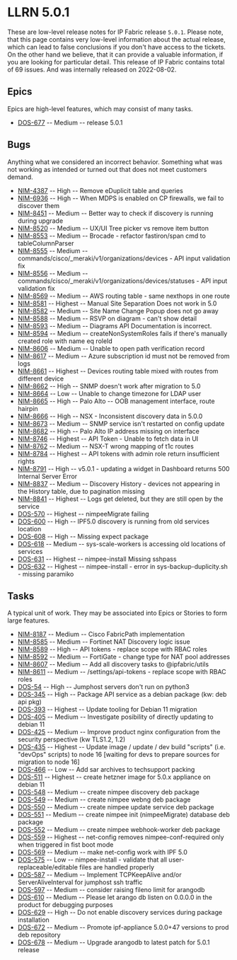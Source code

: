 # LLRN 5.0.1

These are low-level release notes for IP Fabric release `5.0.1`. Please note, that this page contains very low-level information about the actual release, which can lead to false conclusions if you don't have access to the tickets. On the other hand we believe, that it can provide a valuable information, if you are looking for particular detail. This release of IP Fabric contains total of 69 issues. And was internally released on 2022-08-02.

## Epics

Epics are high-level features, which may consist of many tasks.

- [DOS-677](https://ipfabric.atlassian.net/browse/DOS-677) -- Medium -- release 5.0.1

## Bugs

Anything what we considered an incorrect behavior. Something what was not working as intended or turned out that does not meet customers demand.

- [NIM-4387](https://ipfabric.atlassian.net/browse/NIM-4387) -- High -- Remove eDuplicit table and queries
- [NIM-6936](https://ipfabric.atlassian.net/browse/NIM-6936) -- High -- When MDPS is enabled on CP firewalls, we fail to discover them
- [NIM-8451](https://ipfabric.atlassian.net/browse/NIM-8451) -- Medium -- Better way to check if discovery is running during upgrade
- [NIM-8520](https://ipfabric.atlassian.net/browse/NIM-8520) -- Medium -- UX/UI Tree picker vs remove item button
- [NIM-8553](https://ipfabric.atlassian.net/browse/NIM-8553) -- Medium -- Brocade - refactor fastiron/span cmd to tableColumnParser
- [NIM-8555](https://ipfabric.atlassian.net/browse/NIM-8555) -- Medium -- commands/cisco/_meraki/v1/organizations/devices - API input validation fix
- [NIM-8556](https://ipfabric.atlassian.net/browse/NIM-8556) -- Medium -- commands/cisco/_meraki/v1/organizations/devices/statuses - API input validation fix
- [NIM-8569](https://ipfabric.atlassian.net/browse/NIM-8569) -- Medium -- AWS routing table - same nexthops in one route
- [NIM-8581](https://ipfabric.atlassian.net/browse/NIM-8581) -- Highest -- Manual Site Separation Does not work in 5.0
- [NIM-8582](https://ipfabric.atlassian.net/browse/NIM-8582) -- Medium -- Site Name Change Popup does not go away
- [NIM-8588](https://ipfabric.atlassian.net/browse/NIM-8588) -- Medium -- RSVP on diagram - can't show detail
- [NIM-8593](https://ipfabric.atlassian.net/browse/NIM-8593) -- Medium -- Diagrams API Documentation is incorrect.
- [NIM-8594](https://ipfabric.atlassian.net/browse/NIM-8594) -- Medium -- createNonSystemRoles fails if there's manually created role with name eq roleId
- [NIM-8606](https://ipfabric.atlassian.net/browse/NIM-8606) -- Medium -- Unable to open path verification record
- [NIM-8617](https://ipfabric.atlassian.net/browse/NIM-8617) -- Medium -- Azure subscription id must not be removed from logs
- [NIM-8661](https://ipfabric.atlassian.net/browse/NIM-8661) -- Highest -- Devices routing table mixed with routes from different device
- [NIM-8662](https://ipfabric.atlassian.net/browse/NIM-8662) -- High -- SNMP doesn't work after migration to 5.0
- [NIM-8664](https://ipfabric.atlassian.net/browse/NIM-8664) -- Low -- Unable to change timezone for LDAP user
- [NIM-8665](https://ipfabric.atlassian.net/browse/NIM-8665) -- High -- Palo Alto -- OOB management interface, route hairpin
- [NIM-8666](https://ipfabric.atlassian.net/browse/NIM-8666) -- High -- NSX - Inconsistent discovery data in 5.0.0
- [NIM-8673](https://ipfabric.atlassian.net/browse/NIM-8673) -- Medium -- SNMP service isn't restarted on config update
- [NIM-8682](https://ipfabric.atlassian.net/browse/NIM-8682) -- High -- Palo Alto IP address missing on interface
- [NIM-8746](https://ipfabric.atlassian.net/browse/NIM-8746) -- Highest -- API Token - Unable to fetch data in UI
- [NIM-8762](https://ipfabric.atlassian.net/browse/NIM-8762) -- Medium -- NSX-T wrong mapping of t1c routes
- [NIM-8784](https://ipfabric.atlassian.net/browse/NIM-8784) -- Highest -- API tokens with admin role return insufficient rights
- [NIM-8791](https://ipfabric.atlassian.net/browse/NIM-8791) -- High -- v5.0.1 - updating a widget in Dashboard returns 500 Internal Server Error
- [NIM-8837](https://ipfabric.atlassian.net/browse/NIM-8837) -- Medium -- Discovery History - devices not appearing in the History table, due to pagination missing
- [NIM-8841](https://ipfabric.atlassian.net/browse/NIM-8841) -- Highest -- Logs get deleted, but they are still open by the service
- [DOS-570](https://ipfabric.atlassian.net/browse/DOS-570) -- Highest -- nimpeeMigrate failing
- [DOS-600](https://ipfabric.atlassian.net/browse/DOS-600) -- High -- IPF5.0 discovery is running from old services location
- [DOS-608](https://ipfabric.atlassian.net/browse/DOS-608) -- High -- Missing expect package
- [DOS-618](https://ipfabric.atlassian.net/browse/DOS-618) -- Medium -- sys-scale-workers is accessing old locations of services
- [DOS-631](https://ipfabric.atlassian.net/browse/DOS-631) -- Highest -- nimpee-install Missing sshpass
- [DOS-632](https://ipfabric.atlassian.net/browse/DOS-632) -- Highest -- nimpee-install - error in sys-backup-duplicity.sh - missing paramiko

## Tasks

A typical unit of work. They may be associated into Epics or Stories to form large features.

- [NIM-8187](https://ipfabric.atlassian.net/browse/NIM-8187) -- Medium -- Cisco FabricPath implementation
- [NIM-8585](https://ipfabric.atlassian.net/browse/NIM-8585) -- Medium -- Fortinet NAT Discovery logic issue
- [NIM-8589](https://ipfabric.atlassian.net/browse/NIM-8589) -- High -- API tokens - replace scope with RBAC roles
- [NIM-8592](https://ipfabric.atlassian.net/browse/NIM-8592) -- Medium -- FortiGate - change type for NAT pool addresses
- [NIM-8607](https://ipfabric.atlassian.net/browse/NIM-8607) -- Medium -- Add all discovery tasks to @ipfabric/utils
- [NIM-8611](https://ipfabric.atlassian.net/browse/NIM-8611) -- Medium -- /settings/api-tokens - replace scope with RBAC roles
- [DOS-54](https://ipfabric.atlassian.net/browse/DOS-54) -- High -- Jumphost servers don't run on python3
- [DOS-345](https://ipfabric.atlassian.net/browse/DOS-345) -- High -- Package API service as a debian package (kw: deb api pkg)
- [DOS-393](https://ipfabric.atlassian.net/browse/DOS-393) -- Highest -- Update tooling for Debian 11 migration
- [DOS-405](https://ipfabric.atlassian.net/browse/DOS-405) -- Medium -- Investigate posibility of directly updating to debian 11
- [DOS-425](https://ipfabric.atlassian.net/browse/DOS-425) -- Medium -- Improve product nginx configuration from the security perspective (kw TLS1.2, 1.2)
- [DOS-435](https://ipfabric.atlassian.net/browse/DOS-435) -- Highest -- Update image / update / dev build "scripts" (i.e. "devOps" scripts) to node 16 [waiting for devs to prepare sources for migration to node 16]
- [DOS-466](https://ipfabric.atlassian.net/browse/DOS-466) -- Low -- Add sar archives to techsupport packing
- [DOS-511](https://ipfabric.atlassian.net/browse/DOS-511) -- Highest -- create hetzner image for 5.0.x appliance on debian 11
- [DOS-548](https://ipfabric.atlassian.net/browse/DOS-548) -- Medium -- create nimpee discovery deb package
- [DOS-549](https://ipfabric.atlassian.net/browse/DOS-549) -- Medium -- create nimpee webng deb package
- [DOS-550](https://ipfabric.atlassian.net/browse/DOS-550) -- Medium -- create nimpee update service deb package
- [DOS-551](https://ipfabric.atlassian.net/browse/DOS-551) -- Medium -- create nimpee init (nimpeeMigrate) database deb package
- [DOS-552](https://ipfabric.atlassian.net/browse/DOS-552) -- Medium -- create nimpee webhook-worker deb package
- [DOS-559](https://ipfabric.atlassian.net/browse/DOS-559) -- Highest -- net-config removes nimpee-conf-required only when triggered in fist boot mode
- [DOS-569](https://ipfabric.atlassian.net/browse/DOS-569) -- Medium -- make net-config work with IPF 5.0
- [DOS-575](https://ipfabric.atlassian.net/browse/DOS-575) -- Low -- nimpee-install - validate that all user-replaceable/editable files are handled properly
- [DOS-587](https://ipfabric.atlassian.net/browse/DOS-587) -- Medium -- Implement TCPKeepAlive and/or ServerAliveInterval for jumphost ssh traffic
- [DOS-597](https://ipfabric.atlassian.net/browse/DOS-597) -- Medium -- consider raising fileno limit for arangodb
- [DOS-610](https://ipfabric.atlassian.net/browse/DOS-610) -- Medium -- Please let arango db listen on 0.0.0.0 in the product for debugging purposes
- [DOS-629](https://ipfabric.atlassian.net/browse/DOS-629) -- High -- Do not enable discovery services during package installation
- [DOS-672](https://ipfabric.atlassian.net/browse/DOS-672) -- Medium -- Promote ipf-appliance 5.0.0+47 versions to prod deb repository
- [DOS-678](https://ipfabric.atlassian.net/browse/DOS-678) -- Medium -- Upgrade arangodb to latest patch for 5.0.1 release
